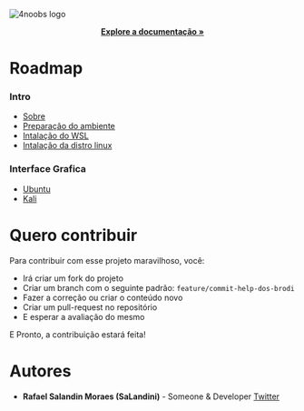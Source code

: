 ![4noobs logo](https://raw.githubusercontent.com/danilomacb/4noobs-model/a4bdddef7d88c4c882ca38347a02259f7113276b/4noobsAssets/image.svg)

<p align="center">
    <a href="#conteúdos"><strong>Explore a documentação »</strong></a>
</p>

# Roadmap

### Intro
- [Sobre](./contents/Intro/wsl_first.md#Sobre)
- [Preparação do ambiente](./contents/Intro/wsl_first.md#%20Preparação%20do%20ambiente)
- [Intalação do WSL](./contents/Intro/wsl_first.md#Instalando%20o%20WSL)
- [Intalação da distro linux](./contents/Intro/wsl_first.md#Instalando%20a%20distro%20Linux)

### Interface Grafica
- [Ubuntu]()
- [Kali]()

# Quero contribuir
Para contribuir com esse projeto maravilhoso, você:

- Irá criar um fork do projeto
- Criar um branch com o seguinte padrão: `feature/commit-help-dos-brodi`
- Fazer a correção ou criar o conteúdo novo
- Criar um pull-request no repositório
- E esperar a avaliação do mesmo

E Pronto, a contribuição estará feita!

# Autores
- __Rafael Salandin Moraes (SaLandini)__ - Someone & Developer [Twitter](https://twitter.com/Rafaelsm_f95)